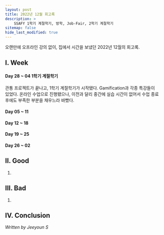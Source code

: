 ```yaml
---
layout: post
title: 2022년 12월 회고록
description: >
    SSAFY 1학기 계절학기, 방학, Job-Fair, 2학기 계절학기
sitemap: false
hide_last_modified: true
---
```


오랜만에 오프라인 강의 없이, 집에서 시간을 보냈던 2022년 12월의 회고록.

## I. Week
#### Day 28 ~ 04 1학기 계절학기
관통 프로젝트가 끝나고, 1학기 계절학기가 시작됐다. Gamification과 각종 특강들이 있었다.
온라인 수업으로 진행됐으나, 이전과 달리 중간에 실습 시간이 없어서 수업 종료 후에도 부족한 부분을 채우느라 바빴다.
#### Day 05 ~ 11 

#### Day 12 ~ 18 

#### Day 19 ~ 25

#### Day 26 ~ 02 


## II. Good
1.

## III. Bad
1. 

## IV. Conclusion


_Written by Jeeyoun S_
